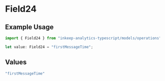 # Field24

## Example Usage

```typescript
import { Field24 } from "inkeep-analytics-typescript/models/operations";

let value: Field24 = "firstMessageTime";
```

## Values

```typescript
"firstMessageTime"
```